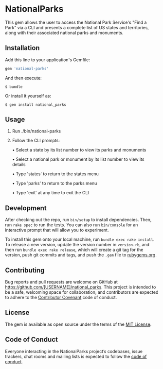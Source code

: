# NationalParks

This gem allows the user to access the National Park Service's "Find a Park" via a CLI and presents a complete list of US states and territories, along with their associated national parks and monuments.

## Installation

Add this line to your application's Gemfile:

```ruby
gem 'national-parks'
```

And then execute:

    $ bundle

Or install it yourself as:

    $ gem install national_parks

## Usage

1) Run ./bin/national-parks
2) Follow the CLI prompts:

      • Select a state by its list number to view its parks and monuments

      • Select a national park or monument by its list number to view its details

      • Type 'states' to return to the states menu

      • Type 'parks' to return to the parks menu

      • Type 'exit' at any time to exit the CLI

## Development

After checking out the repo, run `bin/setup` to install dependencies. Then, run `rake spec` to run the tests. You can also run `bin/console` for an interactive prompt that will allow you to experiment.

To install this gem onto your local machine, run `bundle exec rake install`. To release a new version, update the version number in `version.rb`, and then run `bundle exec rake release`, which will create a git tag for the version, push git commits and tags, and push the `.gem` file to [rubygems.org](https://rubygems.org).

## Contributing

Bug reports and pull requests are welcome on GitHub at https://github.com/[USERNAME]/national_parks. This project is intended to be a safe, welcoming space for collaboration, and contributors are expected to adhere to the [Contributor Covenant](http://contributor-covenant.org) code of conduct.

## License

The gem is available as open source under the terms of the [MIT License](https://opensource.org/licenses/MIT).

## Code of Conduct

Everyone interacting in the NationalParks project’s codebases, issue trackers, chat rooms and mailing lists is expected to follow the [code of conduct](https://github.com/[USERNAME]/national_parks/blob/master/CODE_OF_CONDUCT.md).
